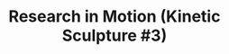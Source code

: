 ---
ee_id_thing: '136'
site: '1'
type: '2'
inv_num: 2010-037
add_credit:
url: 2010-037-research-in-motion-kinetic-sculpture-3
title: 'Research in Motion (Kinetic Sculpture #3)'
year: '2010'
display_year: '2010'
medium: Modified red dancing stands
dims: 70 x 18 x 18 in
pitch: "​2 Dancing stands modded to spin a slightly different speeds"
ps:
live_url:
youtube:
related_code:
imgs: research-2010-037-full-database-banhof.jpg
subheading:
download:
commission:
related:
layout: things-i-made
---